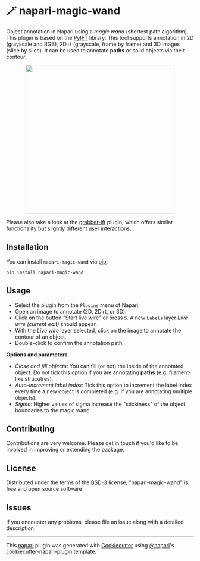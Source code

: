 # 🪄 napari-magic-wand

Object annotation in Napari using a *magic wand* (shortest path algorithm). This plugin is based on the [PyIFT](https://github.com/PyIFT/pyift) library. This tool supports annotation in 2D (grayscale and RGB), 2D+t (grayscale, frame by frame) and 3D images (slice by slice). It can be used to annotate **paths** or solid objects via their contour.

<p align="center">
    <img src="https://github.com/MalloryWittwer/napari-magic-wand/blob/main/assets/screenshot.gif" height="400">
</p>

Please also take a look at the [grabber-ift](https://www.napari-hub.org/plugins/grabber-ift) plugin, which offers similar functionality but slightly different user interactions.

## Installation

You can install `napari-magic-wand` via [pip]:

    pip install napari-magic-wand

## Usage

- Select the plugin from the `Plugins` menu of Napari.
- Open an image to annotate (2D, 2D+t, or 3D).
- Click on the button "Start live wire" or press `S`. A new `Labels` layer *Live wire (current edit)* should appear.
- With the *Live wire* layer selected, click on the image to annotate the contour of an object.
- Double-click to confirm the annotation path.

**Options and parameters**
- *Close and fill objects*: You can fill (or not) the inside of the annotated object. Do not tick this option if you are annotating **paths** (e.g. filament-like strucutres).
- *Auto-increment label index*: Tick this option to increment the label index every time a new object is completed (e.g. if you are annotating multiple objects).
- *Sigma*: Higher values of sigma increase the "stickiness" of the object boundaries to the magic wand.

## Contributing

Contributions are very welcome. Please get in touch if you'd like to be involved in improving or extending the package.

## License

Distributed under the terms of the [BSD-3] license,
"napari-magic-wand" is free and open source software

## Issues

If you encounter any problems, please file an issue along with a detailed description.

----------------------------------

This [napari] plugin was generated with [Cookiecutter] using [@napari]'s [cookiecutter-napari-plugin] template.

[napari]: https://github.com/napari/napari
[Cookiecutter]: https://github.com/audreyr/cookiecutter
[@napari]: https://github.com/napari
[MIT]: http://opensource.org/licenses/MIT
[BSD-3]: http://opensource.org/licenses/BSD-3-Clause
[GNU GPL v3.0]: http://www.gnu.org/licenses/gpl-3.0.txt
[GNU LGPL v3.0]: http://www.gnu.org/licenses/lgpl-3.0.txt
[Apache Software License 2.0]: http://www.apache.org/licenses/LICENSE-2.0
[Mozilla Public License 2.0]: https://www.mozilla.org/media/MPL/2.0/index.txt
[cookiecutter-napari-plugin]: https://github.com/napari/cookiecutter-napari-plugin

[napari]: https://github.com/napari/napari
[tox]: https://tox.readthedocs.io/en/latest/
[pip]: https://pypi.org/project/pip/
[PyPI]: https://pypi.org/
